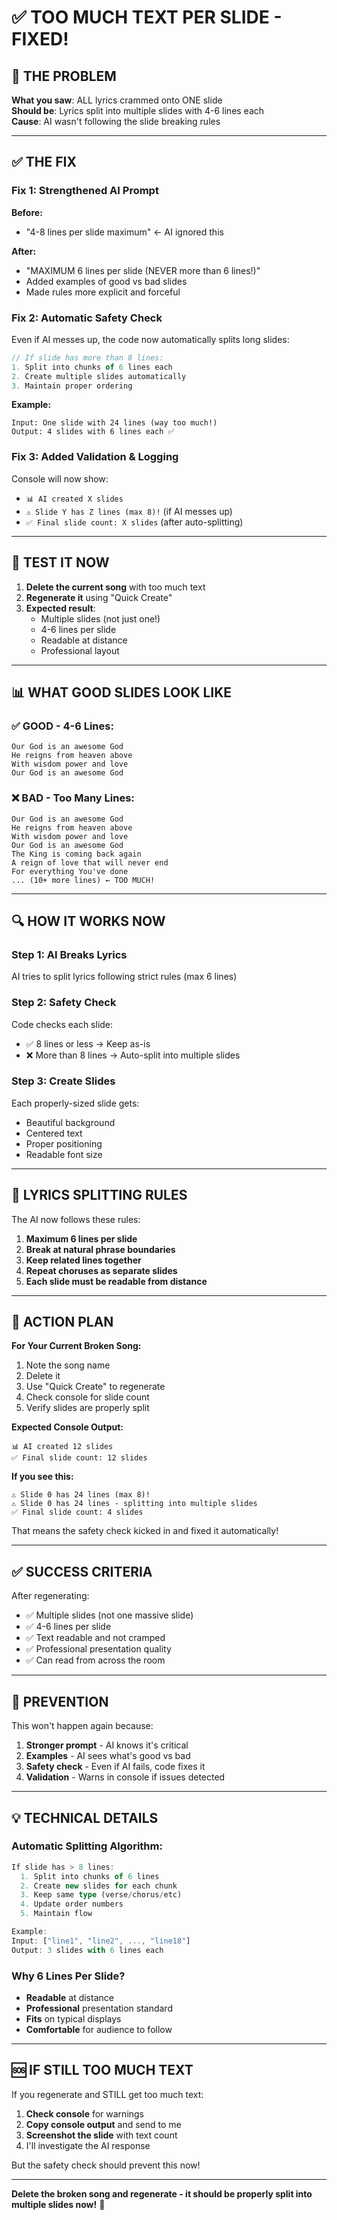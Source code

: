# ✅ TOO MUCH TEXT PER SLIDE - FIXED!

## 🐛 THE PROBLEM

**What you saw**: ALL lyrics crammed onto ONE slide  
**Should be**: Lyrics split into multiple slides with 4-6 lines each  
**Cause**: AI wasn't following the slide breaking rules

---

## ✅ THE FIX

### **Fix 1: Strengthened AI Prompt**

**Before:**
- "4-8 lines per slide maximum" ← AI ignored this

**After:**
- "MAXIMUM 6 lines per slide (NEVER more than 6 lines!)"
- Added examples of good vs bad slides
- Made rules more explicit and forceful

### **Fix 2: Automatic Safety Check**

Even if AI messes up, the code now automatically splits long slides:

```typescript
// If slide has more than 8 lines:
1. Split into chunks of 6 lines each
2. Create multiple slides automatically
3. Maintain proper ordering
```

**Example:**
```
Input: One slide with 24 lines (way too much!)
Output: 4 slides with 6 lines each ✅
```

### **Fix 3: Added Validation & Logging**

Console will now show:
- `📊 AI created X slides`
- `⚠️ Slide Y has Z lines (max 8)!` (if AI messes up)
- `✅ Final slide count: X slides` (after auto-splitting)

---

## 🧪 TEST IT NOW

1. **Delete the current song** with too much text
2. **Regenerate it** using "Quick Create"
3. **Expected result**:
   - Multiple slides (not just one!)
   - 4-6 lines per slide
   - Readable at distance
   - Professional layout

---

## 📊 WHAT GOOD SLIDES LOOK LIKE

### **✅ GOOD - 4-6 Lines:**
```
Our God is an awesome God
He reigns from heaven above
With wisdom power and love
Our God is an awesome God
```

### **❌ BAD - Too Many Lines:**
```
Our God is an awesome God
He reigns from heaven above
With wisdom power and love
Our God is an awesome God
The King is coming back again
A reign of love that will never end
For everything You've done
... (10+ more lines) ← TOO MUCH!
```

---

## 🔍 HOW IT WORKS NOW

### **Step 1: AI Breaks Lyrics**
AI tries to split lyrics following strict rules (max 6 lines)

### **Step 2: Safety Check**
Code checks each slide:
- ✅ 8 lines or less → Keep as-is
- ❌ More than 8 lines → Auto-split into multiple slides

### **Step 3: Create Slides**
Each properly-sized slide gets:
- Beautiful background
- Centered text
- Proper positioning
- Readable font size

---

## 📝 LYRICS SPLITTING RULES

The AI now follows these rules:

1. **Maximum 6 lines per slide**
2. **Break at natural phrase boundaries**
3. **Keep related lines together**
4. **Repeat choruses as separate slides**
5. **Each slide must be readable from distance**

---

## 🚀 ACTION PLAN

**For Your Current Broken Song:**
1. Note the song name
2. Delete it
3. Use "Quick Create" to regenerate
4. Check console for slide count
5. Verify slides are properly split

**Expected Console Output:**
```
📊 AI created 12 slides
✅ Final slide count: 12 slides
```

**If you see this:**
```
⚠️ Slide 0 has 24 lines (max 8)!
⚠️ Slide 0 has 24 lines - splitting into multiple slides
✅ Final slide count: 4 slides
```
That means the safety check kicked in and fixed it automatically!

---

## ✅ SUCCESS CRITERIA

After regenerating:
- ✅ Multiple slides (not one massive slide)
- ✅ 4-6 lines per slide
- ✅ Text readable and not cramped
- ✅ Professional presentation quality
- ✅ Can read from across the room

---

## 🔄 PREVENTION

This won't happen again because:
1. **Stronger prompt** - AI knows it's critical
2. **Examples** - AI sees what's good vs bad
3. **Safety check** - Even if AI fails, code fixes it
4. **Validation** - Warns in console if issues detected

---

## 💡 TECHNICAL DETAILS

### **Automatic Splitting Algorithm:**

```typescript
If slide has > 8 lines:
  1. Split into chunks of 6 lines
  2. Create new slides for each chunk
  3. Keep same type (verse/chorus/etc)
  4. Update order numbers
  5. Maintain flow

Example:
Input: ["line1", "line2", ..., "line18"]
Output: 3 slides with 6 lines each
```

### **Why 6 Lines Per Slide?**
- **Readable** at distance
- **Professional** presentation standard
- **Fits** on typical displays
- **Comfortable** for audience to follow

---

## 🆘 IF STILL TOO MUCH TEXT

If you regenerate and STILL get too much text:

1. **Check console** for warnings
2. **Copy console output** and send to me
3. **Screenshot the slide** with text count
4. I'll investigate the AI response

But the safety check should prevent this now!

---

**Delete the broken song and regenerate - it should be properly split into multiple slides now!** 🎉
